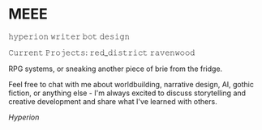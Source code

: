 # MEEE

𝚑𝚢𝚙𝚎𝚛𝚒𝚘𝚗
𝚠𝚛𝚒𝚝𝚎𝚛
𝚋𝚘𝚝 𝚍𝚎𝚜𝚒𝚐𝚗

𝙲𝚞𝚛𝚛𝚎𝚗𝚝 𝙿𝚛𝚘𝚓𝚎𝚌𝚝𝚜:
𝚛𝚎𝚍_𝚍𝚒𝚜𝚝𝚛𝚒𝚌𝚝
𝚛𝚊𝚟𝚎𝚗𝚠𝚘𝚘𝚍

RPG systems, or sneaking another piece of brie from the fridge.

Feel free to chat with me about worldbuilding, narrative design, AI, gothic fiction, or anything else - I'm always excited to discuss storytelling and creative development and share what I've learned with others.

*Hyperion*

<!---
jwomackou/jwomackou is a ✨ special ✨ repository because its `README.md` (this file) appears on your GitHub profile.
You can click the Preview link to take a look at your changes.
--->
